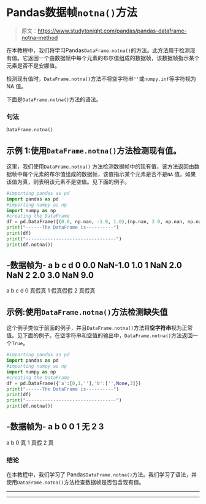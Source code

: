 # Pandas数据帧`notna()`方法

> 原文：<https://www.studytonight.com/pandas/pandas-dataframe-notna-method>

在本教程中，我们将学习Pandas`DataFrame.notna()`的方法。此方法用于检测现有值。它返回一个由数据帧中每个元素的布尔值组成的数据帧，该数据帧指示某个元素是否不是安娜值。

检测现有值时，`DataFrame.notna()`方法不将空字符串`''`或`numpy.inf`等字符视为 NA 值。

下面是`DataFrame.notna()`方法的语法。

### 句法

```py
DataFrame.notna()
```

## 示例 1:使用`DataFrame.notna()`方法检测现有值。

这里，我们使用`DataFrame.notna()` 方法检测数据帧中的现有值，该方法返回由数据帧中每个元素的布尔值组成的数据帧，该值指示某个元素是否不是`NA` 值。如果该值为真，则表明该元素不是空值。见下面的例子。

```py
#importing pandas as pd
import pandas as pd
#importing numpy as np
import numpy as np
#creating the DataFrame
df = pd.DataFrame([(0.0, np.nan, -1.0, 1.0),(np.nan, 2.0, np.nan, np.nan),(2.0, 3.0, np.nan, 9.0),],columns=list('abcd'))
print("------The DataFrame is----------")
print(df)
print("---------------------------------")
print(df.notna())
```

-数据帧为-
a b c d
0 0.0 NaN-1.0 1.0
1 NaN 2.0 NaN
2 2.0 3.0 NaN 9.0
-
a b c d
0 真假真
1 假真假假
2 真假真

## 示例:使用`DataFrame.notna()`方法检测缺失值

这个例子类似于前面的例子，并且`DataFrame.notna()`方法将**空字符串**视为正常值。见下面的例子。在空字符串和空值的输出中，`DataFrame.notna()`方法返回一个`True`。

```py
#importing pandas as pd
import pandas as pd
#importing numpy as np
import numpy as np
#creating the DataFrame
df = pd.DataFrame({'a':[0,1,''],'b':['',None,3]})
print("------The DataFrame is----------")
print(df)
print("---------------------------------")
print(df.notna())
```

-数据帧为-
a b
0 0
1 无
2 3
-
a b
0 真
1 真假
2 真

### 结论

在本教程中，我们学习了 Pandas`DataFrame.notna()`方法。我们学习了语法，并使用`DataFrame.notna()`方法检查数据帧是否包含现有值。

* * *

* * *
